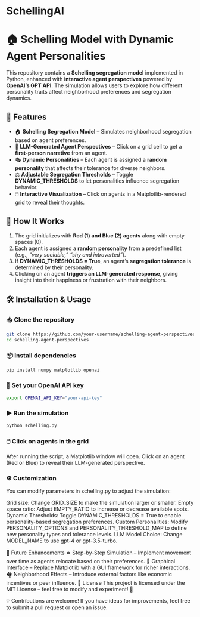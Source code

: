 # SchellingAI
# 🏠 Schelling Model with Dynamic Agent Personalities  

This repository contains a **Schelling segregation model** implemented in Python, enhanced with **interactive agent perspectives** powered by **OpenAI’s GPT API**. The simulation allows users to explore how different personality traits affect neighborhood preferences and segregation dynamics.

## 🚀 Features
- 🏠 **Schelling Segregation Model** – Simulates neighborhood segregation based on agent preferences.  
- 🤖 **LLM-Generated Agent Perspectives** – Click on a grid cell to get a **first-person narrative** from an agent.  
- 🎭 **Dynamic Personalities** – Each agent is assigned a **random personality** that affects their tolerance for diverse neighbors.  
- ⚖️ **Adjustable Segregation Thresholds** – Toggle **DYNAMIC_THRESHOLDS** to let personalities influence segregation behavior.  
- 🖱️ **Interactive Visualization** – Click on agents in a Matplotlib-rendered grid to reveal their thoughts.  

## 📌 How It Works
1. The grid initializes with **Red (1) and Blue (2) agents** along with empty spaces (0).  
2. Each agent is assigned a **random personality** from a predefined list (e.g., *“very sociable,”* *“shy and introverted”*).  
3. If **DYNAMIC_THRESHOLDS = True**, an agent’s **segregation tolerance** is determined by their personality.  
4. Clicking on an agent **triggers an LLM-generated response**, giving insight into their happiness or frustration with their neighbors.

## 🛠 Installation & Usage

### 📥 Clone the repository  
```bash
git clone https://github.com/your-username/schelling-agent-perspectives.git
cd schelling-agent-perspectives
```

### 📦 Install dependencies
```bash
pip install numpy matplotlib openai
```

### 🔑 Set your OpenAI API key
```bash
export OPENAI_API_KEY="your-api-key"
```

### ▶️ Run the simulation
```bash
python schelling.py
```

### 🖱️ Click on agents in the grid
After running the script, a Matplotlib window will open. Click on an agent (Red or Blue) to reveal their LLM-generated perspective.

### ⚙️ Customization
You can modify parameters in schelling.py to adjust the simulation:

Grid size: Change GRID_SIZE to make the simulation larger or smaller.
Empty space ratio: Adjust EMPTY_RATIO to increase or decrease available spots.
Dynamic Thresholds: Toggle DYNAMIC_THRESHOLDS = True to enable personality-based segregation preferences.
Custom Personalities: Modify PERSONALITY_OPTIONS and PERSONALITY_THRESHOLD_MAP to define new personality types and tolerance levels.
LLM Model Choice: Change MODEL_NAME to use gpt-4 or gpt-3.5-turbo.

🌱 Future Enhancements
⏩ Step-by-Step Simulation – Implement movement over time as agents relocate based on their preferences.
🎨 Graphical Interface – Replace Matplotlib with a GUI framework for richer interactions.
🏘️ Neighborhood Effects – Introduce external factors like economic incentives or peer influence.
📜 License
This project is licensed under the MIT License – feel free to modify and experiment! 🚀

💡 Contributions are welcome! If you have ideas for improvements, feel free to submit a pull request or open an issue.
